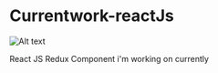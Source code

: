 # Currentwork-reactJs


![Alt text](https://raw.githubusercontent.com/mohaperera/Currentwork-reactJs/master/1Million%20product%20search%20using%20react%20js%20and%20redux%20dev.PNGG "React Redux")

React JS Redux Component i'm working on currently 



